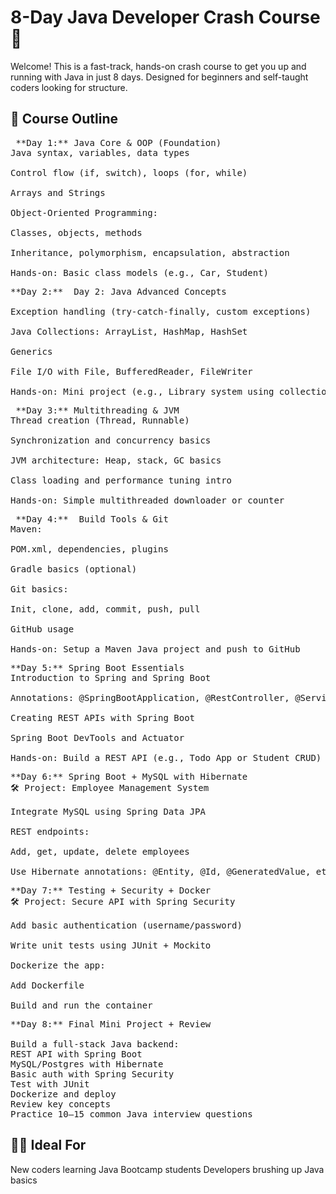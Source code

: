 # 8-Day Java Developer Crash Course 🚀

Welcome! This is a fast-track, hands-on crash course to get you up and running with Java in just 8 days. Designed for beginners and self-taught coders looking for structure.

## 📅 Course Outline
<pre> **Day 1:** Java Core & OOP (Foundation)
Java syntax, variables, data types

Control flow (if, switch), loops (for, while)

Arrays and Strings

Object-Oriented Programming:

Classes, objects, methods

Inheritance, polymorphism, encapsulation, abstraction

Hands-on: Basic class models (e.g., Car, Student)</pre>

<pre>**Day 2:**  Day 2: Java Advanced Concepts

Exception handling (try-catch-finally, custom exceptions)

Java Collections: ArrayList, HashMap, HashSet

Generics

File I/O with File, BufferedReader, FileWriter

Hands-on: Mini project (e.g., Library system using collections)</pre>

<pre> **Day 3:** Multithreading & JVM 
Thread creation (Thread, Runnable)

Synchronization and concurrency basics

JVM architecture: Heap, stack, GC basics

Class loading and performance tuning intro

Hands-on: Simple multithreaded downloader or counter  </pre>

 <pre> **Day 4:**  Build Tools & Git
Maven:

POM.xml, dependencies, plugins

Gradle basics (optional)

Git basics:

Init, clone, add, commit, push, pull

GitHub usage

Hands-on: Setup a Maven Java project and push to GitHub </pre>


 <pre>**Day 5:** Spring Boot Essentials
Introduction to Spring and Spring Boot

Annotations: @SpringBootApplication, @RestController, @Service, @Autowired

Creating REST APIs with Spring Boot

Spring Boot DevTools and Actuator

Hands-on: Build a REST API (e.g., Todo App or Student CRUD)</pre>

<pre>**Day 6:** Spring Boot + MySQL with Hibernate
🛠 Project: Employee Management System

Integrate MySQL using Spring Data JPA

REST endpoints:

Add, get, update, delete employees

Use Hibernate annotations: @Entity, @Id, @GeneratedValue, etc.</pre>
<pre>**Day 7:** Testing + Security + Docker
🛠 Project: Secure API with Spring Security

Add basic authentication (username/password)

Write unit tests using JUnit + Mockito

Dockerize the app:

Add Dockerfile

Build and run the container</pre>

<pre>**Day 8:** Final Mini Project + Review
 
Build a full-stack Java backend:
REST API with Spring Boot
MySQL/Postgres with Hibernate
Basic auth with Spring Security
Test with JUnit
Dockerize and deploy
Review key concepts
Practice 10–15 common Java interview questions </pre>

## 👨‍💻 Ideal For
 New coders learning Java
 Bootcamp students
 Developers brushing up Java basics
